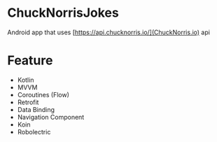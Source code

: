 # ChuckNorrisJokes
Android app that uses [https://api.chucknorris.io/](ChuckNorris.io) api

# Feature
- Kotlin
- MVVM
- Coroutines (Flow)
- Retrofit
- Data Binding
- Navigation Component
- Koin
- Robolectric

